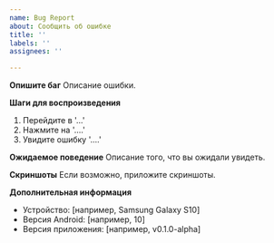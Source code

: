 ```yaml
---
name: Bug Report
about: Сообщить об ошибке
title: ''
labels: ''
assignees: ''

---
```


**Опишите баг**
Описание ошибки.

**Шаги для воспроизведения**
1. Перейдите в '...'
2. Нажмите на '....'
3. Увидите ошибку '....'

**Ожидаемое поведение**
Описание того, что вы ожидали увидеть.

**Скриншоты**
Если возможно, приложите скриншоты.

**Дополнительная информация**
 - Устройство: [например, Samsung Galaxy S10]
 - Версия Android: [например, 10]
 - Версия приложения: [например, v0.1.0-alpha]
